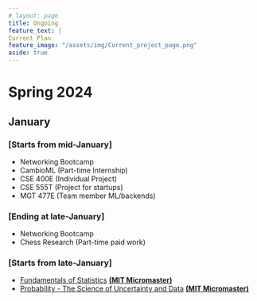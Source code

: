 ```yaml
---
# layout: page
title: Ongoing
feature_text: |
Current Plan
feature_image: "/assets/img/Current_project_page.png"
aside: true
---
```


# Spring 2024
## January
### [Starts from mid-January]
- Networking Bootcamp
- CambioML (Part-time Internship)
- CSE 400E (Individual Project)
- CSE 555T (Project for startups)
- MGT 477E (Team member ML/backends)

### [Ending at late-January]
- Networking Bootcamp
- Chess Research (Part-time paid work)

### [Starts from late-January]
- [Fundamentals of Statistics](https://www.edx.org/learn/statistics/massachusetts-institute-of-technology-fundamentals-of-statistics) [**(MIT Micromaster)**](https://www.edx.org/masters/micromasters/mitx-statistics-and-data-science-general-track)
- [Probability - The Science of Uncertainty and Data](https://www.edx.org/learn/probability/massachusetts-institute-of-technology-probability-the-science-of-uncertainty-and-data) [**(MIT Micromaster)**](https://www.edx.org/masters/micromasters/mitx-statistics-and-data-science-general-track)
